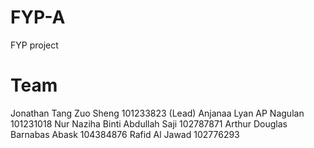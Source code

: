 # FYP-A
FYP project

# Team
Jonathan Tang Zuo Sheng  101233823  (Lead)
Anjanaa Lyan AP Nagulan  101231018
Nur Naziha Binti Abdullah Saji  102787871
Arthur Douglas Barnabas Abask  104384876
Rafid Al Jawad   102776293
